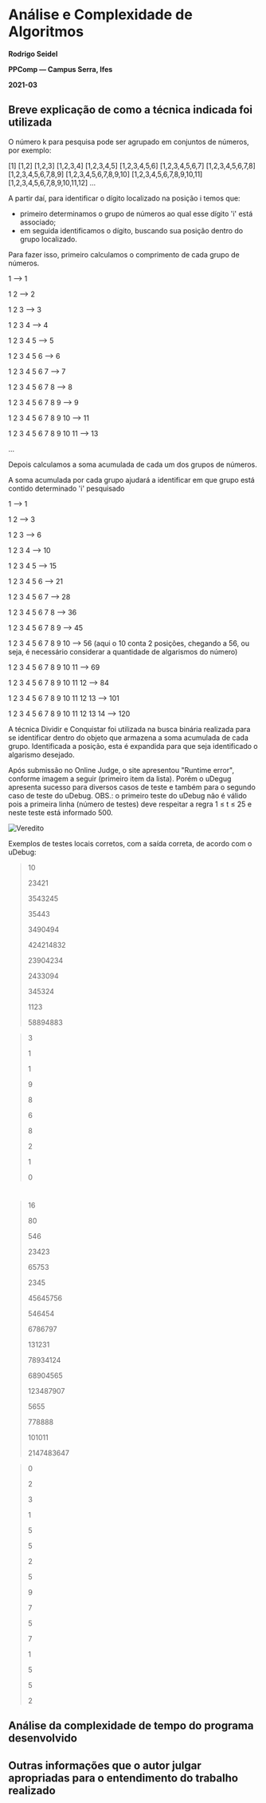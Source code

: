 # Análise e Complexidade de Algoritmos

**Rodrigo Seidel**

**PPComp — Campus Serra, Ifes**

**2021-03**

## Breve explicação de como a técnica indicada foi utilizada
O número k para pesquisa pode ser agrupado em conjuntos de números, por exemplo:

[1] [1,2] [1,2,3] [1,2,3,4] [1,2,3,4,5] [1,2,3,4,5,6] [1,2,3,4,5,6,7] [1,2,3,4,5,6,7,8] [1,2,3,4,5,6,7,8,9] [1,2,3,4,5,6,7,8,9,10] [1,2,3,4,5,6,7,8,9,10,11] [1,2,3,4,5,6,7,8,9,10,11,12] ...

A partir daí, para identificar o dígito localizado na posição i temos que:

- primeiro determinamos o grupo de números ao qual esse dígito 'i' está associado;
- em seguida identificamos o dígito, buscando sua posição dentro do grupo localizado.

Para fazer isso, primeiro calculamos o comprimento de cada grupo de números.

1 --> 1

1 2 --> 2

1 2 3 --> 3

1 2 3 4 --> 4

1 2 3 4 5 --> 5

1 2 3 4 5 6 --> 6

1 2 3 4 5 6 7 --> 7

1 2 3 4 5 6 7 8 --> 8

1 2 3 4 5 6 7 8 9 --> 9

1 2 3 4 5 6 7 8 9 10 --> 11

1 2 3 4 5 6 7 8 9 10 11 --> 13

...

Depois calculamos a soma acumulada de cada um dos grupos de números.

A soma acumulada por cada grupo ajudará a identificar em que grupo está contido determinado 'i' pesquisado

1 --> 1

1 2 --> 3

1 2 3 --> 6

1 2 3 4 --> 10

1 2 3 4 5 --> 15

1 2 3 4 5 6 --> 21

1 2 3 4 5 6 7 --> 28

1 2 3 4 5 6 7 8 --> 36

1 2 3 4 5 6 7 8 9 --> 45

1 2 3 4 5 6 7 8 9 10 --> 56 (aqui o 10 conta 2 posições, chegando a 56, ou seja, é necessário considerar a quantidade de algarismos do número)

1 2 3 4 5 6 7 8 9 10 11 --> 69

1 2 3 4 5 6 7 8 9 10 11 12 --> 84

1 2 3 4 5 6 7 8 9 10 11 12 13 --> 101

1 2 3 4 5 6 7 8 9 10 11 12 13 14 --> 120


A técnica Dividir e Conquistar foi utilizada na busca binária realizada para se identificar dentro do objeto que armazena a soma acumulada de cada grupo. Identificada a posição, esta é expandida para que seja identificado o algarismo desejado.


Após submissão no Online Judge, o site apresentou "Runtime error", conforme imagem a seguir (primeiro item da lista). Porém o uDegug apresenta sucesso para diversos casos de teste e também para o segundo caso de teste do uDebug.
OBS.: o primeiro teste do uDebug não é válido pois a primeira linha (número de testes) deve respeitar a regra 1 ≤ t ≤ 25 e neste teste está informado 500.

![Veredito](./10706-veredito.png)



Exemplos de testes locais corretos, com a saída correta, de acordo com o uDebug:

> 10
> 
> 23421
> 
> 3543245
> 
> 35443
> 
> 3490494
> 
> 424214832
> 
> 23904234
> 
> 2433094
> 
> 345324
> 
> 1123
> 
> 58894883

> 3
> 
> 1
> 
> 1
> 
> 9
> 
> 8
> 
> 6
> 
> 8
> 
> 2
> 
> 1
> 
> 0

#

> 16
> 
> 80 
> 
> 546 
> 
> 23423 
> 
> 65753 
> 
> 2345 
> 
> 45645756 
> 
> 546454 
> 
> 6786797 
> 
> 131231 
> 
> 78934124 
> 
> 68904565 
> 
> 123487907 
> 
> 5655 
> 
> 778888 
> 
> 101011 
> 
> 2147483647

> 0 
> 
> 2 
> 
> 3 
> 
> 1 
> 
> 5 
> 
> 5 
> 
> 2 
> 
> 5 
> 
> 9 
> 
> 7 
> 
> 5 
> 
> 7 
> 
> 1 
> 
> 5 
> 
> 5 
> 
> 2

## Análise da complexidade de tempo do programa desenvolvido



## Outras informações que o autor julgar apropriadas para o entendimento do trabalho realizado

